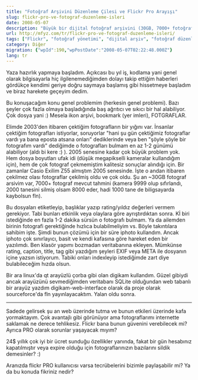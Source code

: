 ```yaml
---
title: "Fotoğraf Arşivini Düzenleme Çilesi ve Flickr Pro Arayışı"
slug: flickr-pro-ve-fotograf-duzenleme-isleri
date: 2008-05-07
description: "Büyük bir dijital fotoğraf arşivini (30GB, 7000+ fotoğraf) yönetme zorlukları, iPhoto ve Digikam deneyimleri ve online çözüm olarak Flickr Pro'nun değerlendirilmesi. Flickr Pro kullanıcılarından deneyim ve tavsiye isteniyor."
url: http://mfyz.com/tr/flickr-pro-ve-fotograf-duzenleme-isleri/
tags: ["Flickr", "fotoğraf yönetimi", "dijital arşiv", "fotoğraf düzenleme", "iPhoto", "Digikam", "Lightroom", "Aperture", "online depolama", "EXIF", "metadata", "organizasyon", "kişisel arşiv"]
category: Diğer
migration: {"wpId":190,"wpPostDate":"2008-05-07T02:22:48.000Z"}
lang: tr
---
```


Yaza hazırlık yapmaya başladım. Açıkcası bu yıl iş, kodlama yani genel olarak bilgisayarla hiç ilgilenemediğimden dolayı takip ettiğim haberleri gördükçe kendimi geriye doğru saymaya başlamış gibi hissetmeye başladım ve biraz harekete geçeyim dedim.

Bu konuşacağım konu genel problemim (herkesin genel problemi). Bazı şeyler çok fazla olmaya başladığında baş ağrıtıcı ve sıkıcı bir hal alabiliyor. Çok dosya yani :) Mesela ikon arşivi, bookmark (yer imleri), FOTGRAFLAR.

Elimde 2003'den itibaren çektiğim fotografların bir yığını var. İnsanlar çektiğim fotografları istiyorlar, soruyorlar "hani şu gün çektiğimiz fotograflar vardı ya bana eposta atsana onları" dediklerinde veya ben "şöyle şöyle bir fotografım vardı" dediğimde o fotografları bulmam en az 1-2 günümü alabiliyor (aldı bi kere :) ). 2005 senesine kadar çok büyük problem yok. Hem dosya boyutları ufak idi (düşük megapikselli kameralar kullandığım için), hem de çok fotograf çekmemiştim kalitesiz sonuçlar alındığı için. Bir zamanlar Casio Exilim Z55 almıştım 2005 senesinde. İşte o andan itibaren çekilmez olası fotograflar çekilmiş oldu ve çok oldu. Şu an ~30GB fotograf arsivim var, 7000+ fotograf mevcut tahmini (kamera 9999 olup sıfırlandı, 2000 tanesini silmiş olsam 8000 eder, hadi 1000 tane de biligsayarda kaybolsun fln).

Bu dosyaları etiketleyip, başlıklar yazıp rating/yıldız değerleri vermem gerekiyor. Tabi bunları etkinlik veya olaylara göre ayrıştırdıktan sonra. Kİ biri istediğinde en fazla 1-2 dakika sürsün o fotografı bulmam. Ya da ailemden birinin fotografi gerektiğinde hızlıca bulabilmeliyim vs. Böyle takıntılara sahibim işte. Şimdi bunun çözümü için bir süre iphoto kullandım. Ancak iphoto çok sınırlayıcı, basit ve kendi kafasına göre hareket eden bir yazılımdı. Ben klasör yapımı bozmadan veritabanına ekleyen. Mümkünse rating, caption, title, tag gibi yazdığım şeyleri EXIF veya META ile dosyanın içine yazsın istiyorum. Tabiki onları indexleyip istediğimde zart diye bulabileceğim hızda olsun.

Bir ara linux'da qt arayüzlü çorba gibi olan digikam kullandım. Güzel gibiydi ancak arayüzünü sevmediğimden veritabanı SQLite olduğundan web tabanlı bir arayüz yazdım digikam-web-interface olarak da proje olarak sourceforce'da fln yayınlayacaktım. Yalan oldu sonra.

* * *

Sadede gelirsek şu an web üzerinde tutma ve bunun etkileri üzerinde kafa yormaktayım. Çok avantajlı gibi görünüyor ama fotograflarımı internette saklamak ne derece tehlikesiz. Flickr bana bunun güvenini verebilecek mi? Ayrıca PRO olarak sorunlar yaşayacak mıyım?

24$ yıllık çok iyi bir ücret sunduğu özellikler yanında, fakat bir gün hesabınız kapatılmıştır veya expire olduğu için fotograflarınızın bazılarını sildik demesinler? :)

Aranızda flickr PRO kullanıcısı varsa tecrübelerini bizimle paylaşabilir mi? Ya da bu konuda fikriniz nedir?